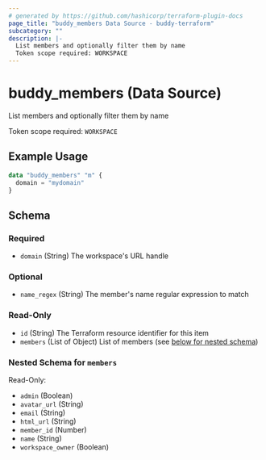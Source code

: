 ```yaml
---
# generated by https://github.com/hashicorp/terraform-plugin-docs
page_title: "buddy_members Data Source - buddy-terraform"
subcategory: ""
description: |-
  List members and optionally filter them by name
  Token scope required: WORKSPACE
---
```


# buddy_members (Data Source)

List members and optionally filter them by name

Token scope required: `WORKSPACE`

## Example Usage

```terraform
data "buddy_members" "m" {
  domain = "mydomain"
}
```

<!-- schema generated by tfplugindocs -->
## Schema

### Required

- `domain` (String) The workspace's URL handle

### Optional

- `name_regex` (String) The member's name regular expression to match

### Read-Only

- `id` (String) The Terraform resource identifier for this item
- `members` (List of Object) List of members (see [below for nested schema](#nestedatt--members))

<a id="nestedatt--members"></a>
### Nested Schema for `members`

Read-Only:

- `admin` (Boolean)
- `avatar_url` (String)
- `email` (String)
- `html_url` (String)
- `member_id` (Number)
- `name` (String)
- `workspace_owner` (Boolean)


